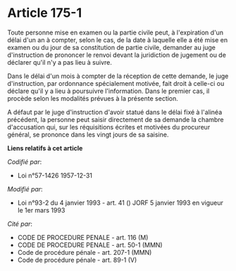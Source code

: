 # Article 175-1

Toute personne mise en examen ou la partie civile peut, à l'expiration d'un délai d'un an à compter, selon le cas, de la date
à laquelle elle a été mise en examen ou du jour de sa constitution de partie civile, demander au juge d'instruction de
prononcer le renvoi devant la juridiction de jugement ou de déclarer qu'il n'y a pas lieu à suivre.

Dans le délai d'un mois à compter de la réception de cette demande, le juge d'instruction, par ordonnance spécialement
motivée, fait droit à celle-ci ou déclare qu'il y a lieu à poursuivre l'information. Dans le premier cas, il procède selon
les modalités prévues à la présente section.

A défaut par le juge d'instruction d'avoir statué dans le délai fixé à l'alinéa précédent, la personne peut saisir
directement de sa demande la chambre d'accusation qui, sur les réquisitions écrites et motivées du procureur général, se
prononce dans les vingt jours de sa saisine.

**Liens relatifs à cet article**

_Codifié par_:

  - Loi n°57-1426 1957-12-31

_Modifié par_:

  - Loi n°93-2 du 4 janvier 1993 - art. 41 () JORF 5 janvier 1993 en vigueur le 1er mars 1993

_Cité par_:

  - CODE DE PROCEDURE PENALE - art. 116 (M)
  - CODE DE PROCEDURE PENALE - art. 50-1 (MMN)
  - Code de procédure pénale - art. 207-1 (MMN)
  - Code de procédure pénale - art. 89-1 (V)
